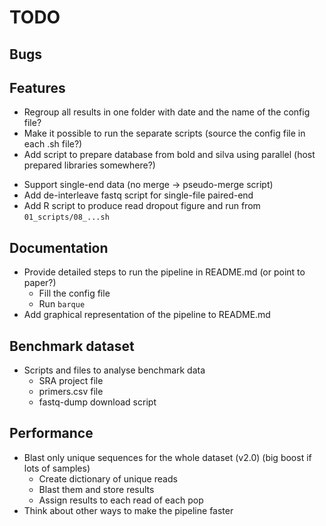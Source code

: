 # TODO

## Bugs

## Features
+ Regroup all results in one folder with date and the name of the config file?
+ Make it possible to run the separate scripts (source the config file in each .sh file?)
+ Add script to prepare database from bold and silva using parallel
  (host prepared libraries somewhere?)
- Support single-end data (no merge -> pseudo-merge script)
- Add de-interleave fastq script for single-file paired-end
- Add R script to produce read dropout figure and run from `01_scripts/08_...sh`

## Documentation
+ Provide detailed steps to run the pipeline in README.md (or point to paper?)
  - Fill the config file
  - Run `barque`
+ Add graphical representation of the pipeline to README.md

## Benchmark dataset
- Scripts and files to analyse benchmark data
  - SRA project file
  - primers.csv file
  - fastq-dump download script

## Performance
- Blast only unique sequences for the whole dataset (v2.0)
  (big boost if lots of samples)
  - Create dictionary of unique reads
  - Blast them and store results
  - Assign results to each read of each pop
- Think about other ways to make the pipeline faster
